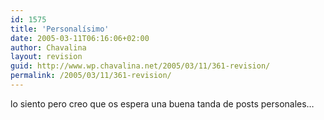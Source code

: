 ```yaml
---
id: 1575
title: 'Personalísimo'
date: 2005-03-11T06:16:06+02:00
author: Chavalina
layout: revision
guid: http://www.wp.chavalina.net/2005/03/11/361-revision/
permalink: /2005/03/11/361-revision/
---
```

lo siento pero creo que os espera una buena tanda de posts personales…
